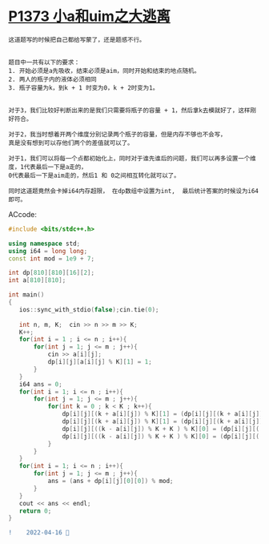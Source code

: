 #   [P1373 小a和uim之大逃离](https://www.luogu.com.cn/problem/P1373)


    这道题写的时候把自己都给写蒙了，还是题感不行。
    
    
    题目中一共有以下的要求：
    1. 开始必须是a先吸收，结束必须是aim，同时开始和结束的地点随机。
    2. 两人的瓶子内的液体必须相同
    3. 瓶子容量为k，到k + 1 时变为0，k + 2时变为1。
    
    
    对于3，我们比较好判断出来的是我们只需要将瓶子的容量 + 1，然后拿k去模就好了，这样刚好符合。
    
    对于2，我当时想着开两个维度分别记录两个瓶子的容量，但是内存不够也不会写，
    真是没有想到可以存他们两个的差值就可以了。
    
    对于1，我们可以将每一个点都初始化上，同时对于谁先谁后的问题，我们可以再多设置一个维度，1代表最后一下是a走的，
    0代表最后一下是aim走的，然后1 和 0之间相互转化就可以了。
    
    同时这道题竟然会卡掉i64内存超限， 在dp数组中设置为int,  最后统计答案的时候设为i64即可。
 
 ACcode:
 ```C++
 #include <bits/stdc++.h>

using namespace std;
using i64 = long long;
const int mod = 1e9 + 7;

int dp[810][810][16][2];
int a[810][810];

int main()
{
	ios::sync_with_stdio(false);cin.tie(0);
	
	int n, m, K;  cin >> n >> m >> K;
	K++;
	for(int i = 1 ; i <= n ; i++){
		for(int j = 1; j <= m ; j++){
			cin >> a[i][j];
			dp[i][j][a[i][j] % K][1] = 1;
		}
	}
	i64 ans = 0;
	for(int i = 1; i <= n ; i++){
		for(int j = 1; j <= m ; j++){
			for(int k = 0 ; k < K ; k++){
				dp[i][j][(k + a[i][j]) % K][1] = (dp[i][j][(k + a[i][j]) % K][1] + dp[i - 1][j][k][0])%mod;
				dp[i][j][(k + a[i][j]) % K][1] = (dp[i][j][(k + a[i][j]) % K][1] + dp[i][j - 1][k][0])%mod;
				dp[i][j][((k - a[i][j]) % K + K ) % K][0] = (dp[i][j][((k - a[i][j]) % K + K ) % K][0] + dp[i - 1][j][k][1])%mod;
				dp[i][j][((k - a[i][j]) % K + K ) % K][0] = (dp[i][j][((k - a[i][j]) % K + K ) % K][0] + dp[i][j - 1][k][1])%mod;
			}
		}
	}
	for(int i = 1; i <= n ; i++){
		for(int j = 1; j <= m ; j++){
			ans = (ans + dp[i][j][0][0]) % mod;
		}
	}
	cout << ans << endl;
	return 0;
}

 ```

 ```diff
 !    2022-04-16 🐤
 ```
